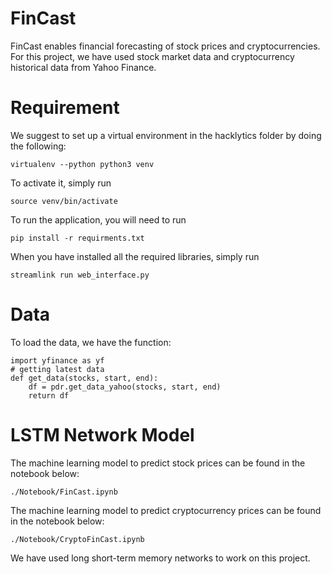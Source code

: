 # FinCast

FinCast enables financial forecasting of stock prices and cryptocurrencies. For this project, we have used stock market data and cryptocurrency historical data from Yahoo Finance.


# Requirement

We suggest to set up a virtual environment in the hacklytics folder by doing the following:

```
virtualenv --python python3 venv
```

To activate it, simply run

```
source venv/bin/activate
```

To run the application, you will need to run

`pip install -r requirments.txt`

When you have installed all the required libraries, simply run 

```
streamlink run web_interface.py
```

# Data

To load the data, we have the function: 

```
import yfinance as yf
# getting latest data
def get_data(stocks, start, end):
    df = pdr.get_data_yahoo(stocks, start, end)
    return df
```

# LSTM Network Model

The machine learning model to predict stock prices can be found in the notebook below: 

```
./Notebook/FinCast.ipynb
```

The machine learning model to predict cryptocurrency prices can be found in the notebook below: 

```
./Notebook/CryptoFinCast.ipynb
```

We have used long short-term memory networks to work on this project.
